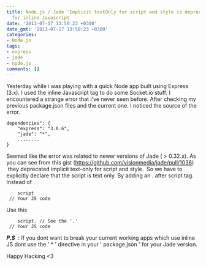 ```yaml
---
title: Node.js / Jade 'Implicit textOnly for script and style is deprecated.' error
  for inline Javascript
date: '2013-07-17 13:50:23 +0300'
date_gmt: '2013-07-17 13:50:23 +0300'
categories:
- Node.js
tags:
- express
- jade
- node.js
comments: []
---
```

Yesterday while i was playing with a quick Node app built using Express (3.x). I used the inline Javascript tag to do some Socket.io stuff.
I encountered a strange error that i've never seen before. After checking my previous package.json files and the current one. I noticed the source of the error.

    dependencies": {
        "express": "3.0.6",
        "jade": "*",
        ........
    }

Seemed like the error was related to newer versions of Jade ( &gt; 0.32.x). As you can see from this gist (<a title="Deprecate implicit text-only for script and style" href="https://github.com/visionmedia/jade/pull/1036" target="_blank">https://github.com/visionmedia/jade/pull/1036</a>)  they deprecated implicit text-only for script and style.<span style="font-size: 1em;"> </span>
So we have to explicitly declare that the script is text only. By adding an . after script tag.
Instead of

        script
     // Your JS code

Use this

        script. // See the '.'
     // Your JS code

***P.S***  : If you dont want to break your current working apps which use inline JS dont use the ' * ' directive in your ' package.json ' for your Jade version.

Happy Hacking &lt;3